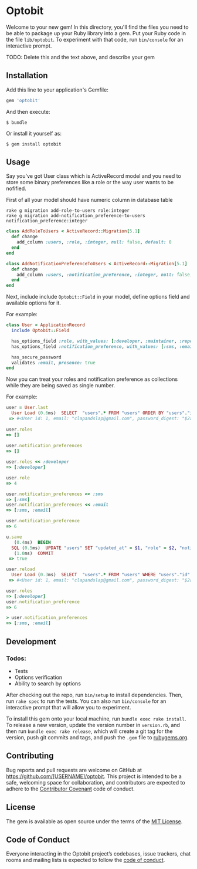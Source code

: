 # Optobit

Welcome to your new gem! In this directory, you'll find the files you need to be able to package up your Ruby library into a gem. Put your Ruby code in the file `lib/optobit`. To experiment with that code, run `bin/console` for an interactive prompt.

TODO: Delete this and the text above, and describe your gem

## Installation

Add this line to your application's Gemfile:

```ruby
gem 'optobit'
```

And then execute:

    $ bundle

Or install it yourself as:

    $ gem install optobit

## Usage

Say you've got User class which is ActiveRecord model and you need to store some binary preferences like a role or the way user wants to be nofified.

First of all your model should have numeric column in database table

```
rake g migration add-role-to-users role:integer
rake g migration add-notification_preference-to-users notification_preference:integer
```

```ruby
class AddRoleToUsers < ActiveRecord::Migration[5.1]
  def change
    add_column :users, :role, :integer, null: false, default: 0
  end
end

class AddNotificationPreferenceToUsers < ActiveRecord::Migration[5.1]
  def change
    add_column :users, :notification_preference, :integer, null: false, default: 0
  end
end
```

Next, include include `Optobit::Field` in your model, define options field and available options for it.

For example:

```ruby
class User < ApplicationRecord
  include Optobit::Field

  has_options_field :role, with_values: [:developer, :maintainer, :reporter]
  has_options_field :notification_preference, with_values: [:sms, :email, :push]

  has_secure_password
  validates :email, presence: true
end
```

Now you can treat your roles and notification preference as collections while they are being saved as single number.

For example:

```ruby
user = User.last
  User Load (0.6ms)  SELECT  "users".* FROM "users" ORDER BY "users"."id" DESC LIMIT $1  [["LIMIT", 1]]
 => #<User id: 1, email: "clapandslap@gmail.com", password_digest: "$2a$10$IjojJEGWzpERqwlnmpkz3OnhfG0S5.g5UQuE1HC4EFq...", created_at: "2019-09-05 15:57:20", updated_at: "2019-09-06 10:56:30", role: 0, notification_preference: 0>
 
user.roles
=> []
 
user.notification_preferences
=> []

user.roles << :developer
=> [:developer]

user.role
=> 4 

user.notification_preferences << :sms
=> [:sms]
user.notification_preferences << :email
=> [:sms, :email]

user.notification_preference
=> 6

u.save
   (0.4ms)  BEGIN
  SQL (0.5ms)  UPDATE "users" SET "updated_at" = $1, "role" = $2, "notification_preference" = $3 WHERE "users"."id" = $4  [["updated_at", "2019-09-06 11:39:20.112416"], ["role", 4], ["notification_preference", 6], ["id", 1]]
   (1.0ms)  COMMIT
 => true

user.reload
  User Load (0.3ms)  SELECT  "users".* FROM "users" WHERE "users"."id" = $1 LIMIT $2  [["id", 1], ["LIMIT", 1]]
 => #<User id: 1, email: "clapandslap@gmail.com", password_digest: "$2a$10$IjojJEGWzpERqwlnmpkz3OnhfG0S5.g5UQuE1HC4EFq...", created_at: "2019-09-05 15:57:20", updated_at: "2019-09-06 11:31:05", role: 4, notification_preference: 6>

user.roles
=> [:developer]
user.notification_preference
=> 6

> user.notification_preferences
=> [:sms, :email]
```

## Development

### Todos:
* Tests
* Options verification
* Ability to search by options

After checking out the repo, run `bin/setup` to install dependencies. Then, run `rake spec` to run the tests. You can also run `bin/console` for an interactive prompt that will allow you to experiment.

To install this gem onto your local machine, run `bundle exec rake install`. To release a new version, update the version number in `version.rb`, and then run `bundle exec rake release`, which will create a git tag for the version, push git commits and tags, and push the `.gem` file to [rubygems.org](https://rubygems.org).

## Contributing

Bug reports and pull requests are welcome on GitHub at https://github.com/[USERNAME]/optobit. This project is intended to be a safe, welcoming space for collaboration, and contributors are expected to adhere to the [Contributor Covenant](http://contributor-covenant.org) code of conduct.

## License

The gem is available as open source under the terms of the [MIT License](https://opensource.org/licenses/MIT).

## Code of Conduct

Everyone interacting in the Optobit project’s codebases, issue trackers, chat rooms and mailing lists is expected to follow the [code of conduct](https://github.com/[USERNAME]/optobit/blob/master/CODE_OF_CONDUCT.md).
